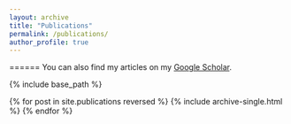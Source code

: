 ```yaml
---
layout: archive
title: "Publications"
permalink: /publications/
author_profile: true
---
```

======
You can also find my articles on my [Google Scholar](https://scholar.google.com/citations?user=GiwTbZIAAAAJ&hl=en).

{% include base_path %}

{% for post in site.publications reversed %}
  {% include archive-single.html %}
{% endfor %}
